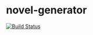 # novel-generator

[![Build Status](https://travis-ci.org/DavidCai1993/chinese-novel-generator.svg?branch=master)](https://travis-ci.org/DavidCai1993/chinese-novel-generator)
